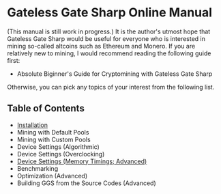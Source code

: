 # Gateless Gate Sharp Online Manual

(This manual is still work in progress.) It is the author's utmost hope that Gateless Gate Sharp would be useful for everyone
who is interested in mining so-called altcoins such as Ethereum and Monero. If you are relatively new to mining, I would recommend
reading the following guide first:

* Absolute Biginner's Guide for Cryptomining with Gateless Gate Sharp

Otherwise, you can pick any topics of your interest from the following list.

## Table of Contents

* [Installation](Installation.md)
* Mining with Default Pools
* Mining with Custom Pools
* Device Settings (Algorithmic)
* Device Settings (Overclocking)
* [Device Settings (Memory Timings; Advanced)](DeviceSettingsMemoryTimings)
* Benchmarking
* Optimization (Advanced)
* Building GGS from the Source Codes (Advanced)
